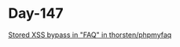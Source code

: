 # Day-147 


[Stored XSS bypass in "FAQ" in thorsten/phpmyfaq](https://huntr.dev/bounties/4d89c7cc-fb4c-4b64-9b67-f0189f70a620/)
